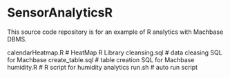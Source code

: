 # SensorAnalyticsR

This source code repository is for an example of R analytics with Machbase DBMS.

calendarHeatmap.R   # HeatMap R Library 
cleansing.sql  # data cleasing SQL for Machbase
create_table.sql  # table creation SQL for Machbase
humidity.R  # R script for humidity analytics
run.sh  # auto run script 
